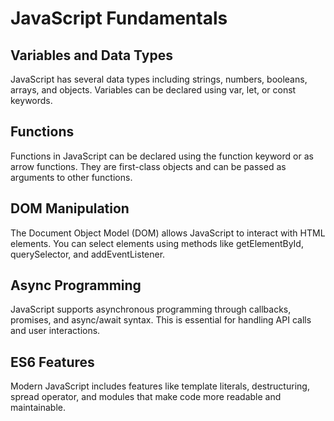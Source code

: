 # JavaScript Fundamentals

## Variables and Data Types

JavaScript has several data types including strings, numbers, booleans, arrays, and objects. Variables can be declared using var, let, or const keywords.

## Functions

Functions in JavaScript can be declared using the function keyword or as arrow functions. They are first-class objects and can be passed as arguments to other functions.

## DOM Manipulation

The Document Object Model (DOM) allows JavaScript to interact with HTML elements. You can select elements using methods like getElementById, querySelector, and addEventListener.

## Async Programming

JavaScript supports asynchronous programming through callbacks, promises, and async/await syntax. This is essential for handling API calls and user interactions.

## ES6 Features

Modern JavaScript includes features like template literals, destructuring, spread operator, and modules that make code more readable and maintainable.
